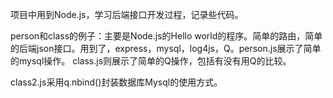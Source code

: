项目中用到Node.js，学习后端接口开发过程，记录些代码。

person和class的例子：主要是Node.js的Hello world的程序。简单的路由，简单的后端json接口。用到了，express，mysql，log4js，Q。person.js展示了简单的mysql操作。
class.js则展示了简单的Q操作，包括有没有用Q的比较。

class2.js采用q.nbind()封装数据库Mysql的使用方式。


